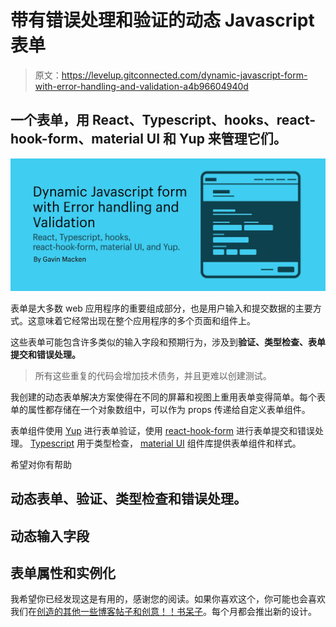 # 带有错误处理和验证的动态 Javascript 表单

> 原文：<https://levelup.gitconnected.com/dynamic-javascript-form-with-error-handling-and-validation-a4b96604940d>

## 一个表单，用 React、Typescript、hooks、react-hook-form、material UI 和 Yup 来管理它们。

![](img/3b1e843f1113ac79e87ed6f18bda2aeb.png)

表单是大多数 web 应用程序的重要组成部分，也是用户输入和提交数据的主要方式。这意味着它经常出现在整个应用程序的多个页面和组件上。

这些表单可能包含许多类似的输入字段和预期行为，涉及到**验证、类型检查、表单提交和错误处理。**

> 所有这些重复的代码会增加技术债务，并且更难以创建测试。

我创建的动态表单解决方案使得在不同的屏幕和视图上重用表单变得简单。每个表单的属性都存储在一个对象数组中，可以作为 props 传递给自定义表单组件。

表单组件使用 [Yup](https://www.npmjs.com/package/yup) 进行表单验证，使用 [react-hook-form](https://react-hook-form.com/get-started) 进行表单提交和错误处理。 [Typescript](https://www.typescriptlang.org/) 用于类型检查， [material UI](https://mui.com/) 组件库提供表单组件和样式。

希望对你有帮助

## 动态表单、验证、类型检查和错误处理。

## 动态输入字段

## 表单属性和实例化

我希望你已经发现这是有用的，感谢您的阅读。如果你喜欢这个，你可能也会喜欢我们在[创造的其他一些博客帖子和创意！！书呆子](https://www.notnotnerdy.com/)。每个月都会推出新的设计。